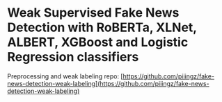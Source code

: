 # Weak Supervised Fake News Detection with RoBERTa, XLNet, ALBERT, XGBoost and Logistic Regression classifiers

Preprocessing and weak labeling repo: [https://github.com/piiingz/fake-news-detection-weak-labeling](https://github.com/piiingz/fake-news-detection-weak-labeling)
